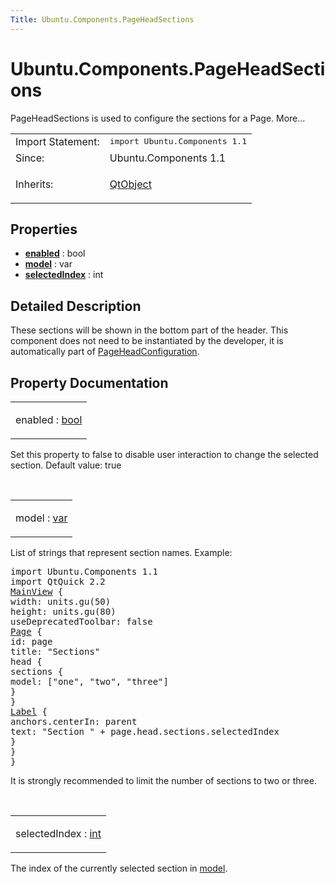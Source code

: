 ```yaml
---
Title: Ubuntu.Components.PageHeadSections
---
```


# Ubuntu.Components.PageHeadSections

<span class="subtitle"></span>
<!-- $$$PageHeadSections-brief -->
<p>PageHeadSections is used to configure the sections for a Page. More...</p>
<!-- @@@PageHeadSections -->
<table class="alignedsummary">
<tr><td class="memItemLeft rightAlign topAlign"> Import Statement:</td><td class="memItemRight bottomAlign"> </b><tt>import Ubuntu.Components 1.1</tt></td></tr><tr><td class="memItemLeft rightAlign topAlign"> Since:</td><td class="memItemRight bottomAlign">  Ubuntu.Components 1.1</td></tr><tr><td class="memItemLeft rightAlign topAlign"> Inherits:</td><td class="memItemRight bottomAlign"> <p><a href="QtQml.QtObject.md">QtObject</a></p>
</td></tr></table><ul>
</ul>
<h2>Properties</h2>
<ul>
<li class="fn"><b><b><a href="#enabled-prop">enabled</a></b></b> : bool</li>
<li class="fn"><b><b><a href="#model-prop">model</a></b></b> : var</li>
<li class="fn"><b><b><a href="#selectedIndex-prop">selectedIndex</a></b></b> : int</li>
</ul>
<!-- $$$PageHeadSections-description -->
<h2>Detailed Description</h2>
<p>These sections will be shown in the bottom part of the header. This component does not need to be instantiated by the developer, it is automatically part of <a href="Ubuntu.Components.PageHeadConfiguration.md">PageHeadConfiguration</a>.</p>
<!-- @@@PageHeadSections -->
<h2>Property Documentation</h2>
<!-- $$$enabled -->
<table class="qmlname"><tr valign="top"><td class="tblQmlPropNode"><p><span class="name">enabled</span> : <span class="type"><a href="http://qt-project.org/doc/qt-5.3/qml-bool.html">bool</a></span></p></td></tr></table><p>Set this property to false to disable user interaction to change the selected section. Default value: true</p>
<!-- @@@enabled -->
<br/>
<!-- $$$model -->
<table class="qmlname"><tr valign="top"><td class="tblQmlPropNode"><p><span class="name">model</span> : <span class="type"><a href="http://qt-project.org/doc/qt-5.3/qml-var.html">var</a></span></p></td></tr></table><p>List of strings that represent section names. Example:</p>
<pre class="qml">import Ubuntu.Components 1.1
import QtQuick 2.2
<span class="type"><a href="Ubuntu.Components.MainView.md">MainView</a></span> {
<span class="name">width</span>: <span class="name">units</span>.<span class="name">gu</span>(<span class="number">50</span>)
<span class="name">height</span>: <span class="name">units</span>.<span class="name">gu</span>(<span class="number">80</span>)
<span class="name">useDeprecatedToolbar</span>: <span class="number">false</span>
<span class="type"><a href="Ubuntu.Components.Page.md">Page</a></span> {
<span class="name">id</span>: <span class="name">page</span>
<span class="name">title</span>: <span class="string">&quot;Sections&quot;</span>
<span class="type">head</span> {
<span class="type">sections</span> {
<span class="name">model</span>: [<span class="string">&quot;one&quot;</span>, <span class="string">&quot;two&quot;</span>, <span class="string">&quot;three&quot;</span>]
}
}
<span class="type"><a href="Ubuntu.Components.Label.md">Label</a></span> {
<span class="name">anchors</span>.centerIn: <span class="name">parent</span>
<span class="name">text</span>: <span class="string">&quot;Section &quot;</span> <span class="operator">+</span> <span class="name">page</span>.<span class="name">head</span>.<span class="name">sections</span>.<span class="name">selectedIndex</span>
}
}
}</pre>
<p>It is strongly recommended to limit the number of sections to two or three.</p>
<!-- @@@model -->
<br/>
<!-- $$$selectedIndex -->
<table class="qmlname"><tr valign="top"><td class="tblQmlPropNode"><p><span class="name">selectedIndex</span> : <span class="type"><a href="http://qt-project.org/doc/qt-5.3/qml-int.html">int</a></span></p></td></tr></table><p>The index of the currently selected section in <a href="#model-prop">model</a>.</p>
<!-- @@@selectedIndex -->
<br/>

